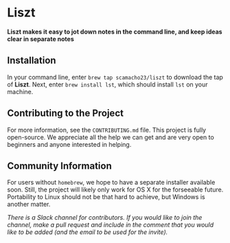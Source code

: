 # Liszt 

**Liszt makes it easy to jot down notes in the command line, and
keep ideas clear in separate notes**

## Installation
In your command line, enter `brew tap scamacho23/liszt` to download the tap of **Liszt**. 
Next, enter `brew install lst`, which should install `lst` on your machine.

## Contributing to the Project
For more information, see the `CONTRIBUTING.md` file.
This project is fully open-source. We appreciate all the help
we can get and are very open to beginners and anyone interested
in helping.

## Community Information
For users without `homebrew`, we hope to have a separate installer
available soon. Still, the project will likely only work for OS X
for the forseeable future. Portability to Linux should not be
that hard to achieve, but Windows is another matter.

*There is a Slack channel for contributors. If you would like to join
the channel, make a pull request and include in the comment that you
would like to be added (and the email to be used for the invite).*
